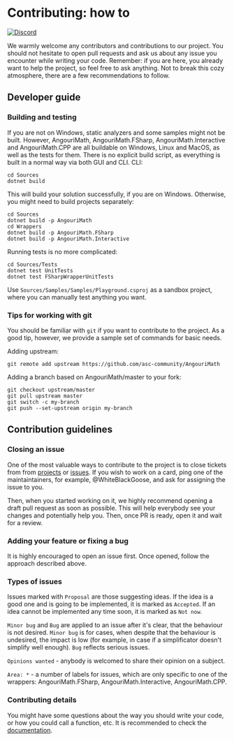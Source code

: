# Contributing: how to

<a href="https://discord.gg/YWJEX7a"><img alt="Discord" src="https://img.shields.io/discord/642350046213439489?color=darkgreen&label=Join+our+chat!&logo=discord&style=flat&labelColor=474"></a>

We warmly welcome any contributors and contributions to our project. You should not hesitate to open pull requests and ask us about any issue you encounter while writing your code. Remember: if you are here, you already want to help the project, so feel free to ask anything. Not to break this cozy atmosphere, there are a few recommendations to follow.

## Developer guide

### Building and testing

If you are not on Windows, static analyzers and some samples might not be built. However, AngouriMath, AngouriMath.FSharp, AngouriMath.Interactive and AngouriMath.CPP are all buildable on Windows, Linux and MacOS, as well as the tests for them. There is no explicit build script, as everything is built in a normal way via both GUI and CLI. CLI:
```
cd Sources
dotnet build
```
This will build your solution successfully, if you are on Windows. Otherwise, you might need to build projects separately:
```
cd Sources
dotnet build -p AngouriMath
cd Wrappers
dotnet build -p AngouriMath.FSharp
dotnet build -p AngouriMath.Interactive
```

Running tests is no more complicated:
```
cd Sources/Tests
dotnet test UnitTests
dotnet test FSharpWrapperUnitTests
```

Use `Sources/Samples/Samples/Playground.csproj` as a sandbox project, where you can manually test anything you want.

### Tips for working with git

You should be familiar with `git` if you want to contribute to the project. As a good tip, however, we provide a sample set of commands for basic needs.

Adding upstream:
```
git remote add upstream https://github.com/asc-community/AngouriMath
```

Adding a branch based on AngouriMath/master to your fork:
```
git checkout upstream/master
git pull upstream master
git switch -c my-branch
git push --set-upstream origin my-branch
```

## Contribution guidelines

### Closing an issue

One of the most valuable ways to contribute to the project is to close tickets from from [projects](https://github.com/asc-community/AngouriMath/projects) or [issues](https://github.com/asc-community/AngouriMath/issues). If you wish to work on a card, ping one of the maintaintainers, for example, @WhiteBlackGoose, and ask for assigning the issue to you.

Then, when you started working on it, we highly recommend opening a draft pull request as soon as possible. This will help everybody see your changes and potentially help you. Then, once PR is ready, open it and wait for a review.

### Adding your feature or fixing a bug

It is highly encouraged to open an issue first. Once opened, follow the approach described above.

### Types of issues

Issues marked with `Proposal` are those suggesting ideas. If the idea is a good one and is going to be implemented, it is marked as `Accepted`. If an idea cannot be implemented any time soon, it is marked as `Not now`.

`Minor bug` and `Bug` are applied to an issue after it's clear, that the behaviour is not desired. `Minor bug` is for cases, when despite that the behaviour is undesired, the impact is low (for example, in case if a simplificator doesn't simplify well enough). `Bug` reflects serious issues.

`Opinions wanted` - anybody is welcomed to share their opinion on a subject.

`Area: *` - a number of labels for issues, which are only specific to one of the wrappers: AngouriMath.FSharp, AngouriMath.Interactive, AngouriMath.CPP.

### Contributing details

You might have some questions about the way you should write your code, or how you could call a function, etc. It is recommended to check the [documentation](./Sources/AngouriMath/Docs/Contributing).


